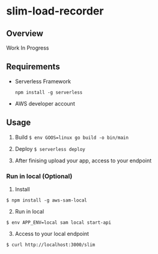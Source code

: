 # slim-load-recorder

## Overview
Work In Progress

## Requirements
* Serverless Framework
    
    `npm install -g serverless`
* AWS developer account

## Usage
1. Build
`$ env GOOS=linux go build -o bin/main`

2. Deploy
`$ serverless deploy`

3. After finising upload your app, access to your endpoint 

### Run in local (Optional)
1. Install

`$ npm install -g aws-sam-local`

2. Run in local

`$ env APP_ENV=local sam local start-api`

3. Access to your local endpoint

`$ curl http://localhost:3000/slim`
